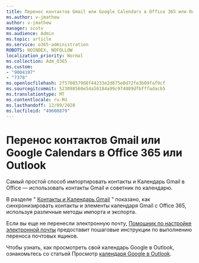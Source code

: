 ```yaml
---
title: Перенос контактов Gmail или Google Calendars в Office 365 или Outlook
ms.author: v-jmathew
author: v-jmathew
manager: scotv
ms.audience: Admin
ms.topic: article
ms.service: o365-administration
ROBOTS: NOINDEX, NOFOLLOW
localization_priority: Normal
ms.collection: Adm_O365
ms.custom:
- "9004197"
- "7378"
ms.openlocfilehash: 2f5708579d8f44233e2d875e0d72fe3b09faf9cf
ms.sourcegitcommit: 523098560e54a50184a99c974809dfbfffadacb5
ms.translationtype: MT
ms.contentlocale: ru-RU
ms.lasthandoff: 12/09/2020
ms.locfileid: "49608879"
---
```

# <a name="migrate-gmail-contacts-or-google-calendars-to-office-365-or-outlook"></a>Перенос контактов Gmail или Google Calendars в Office 365 или Outlook

Самый простой способ импортировать контакты и Календарь Gmail в Office — использовать контакты Gmail и советник по календарю.

В разделе " [Контакты и Календарь Gmail](https://go.microsoft.com/fwlink/?linkid=2134386) " показано, как синхронизировать контакты и элементы календаря Gmail с Office 365, используя различные методы импорта и экспорта.

Если вы еще не перенесли электронную почту, [Помощник по настройке электронной почты](https://go.microsoft.com/fwlink/?linkid=2133951) предоставит пошаговые инструкции по выполнению переноса почтовых ящиков.

Чтобы узнать, как просмотреть свой календарь Google в Outlook, ознакомьтесь со статьей Просмотр [календаря Google в Outlook](https://go.microsoft.com/fwlink/?linkid=2083939).
